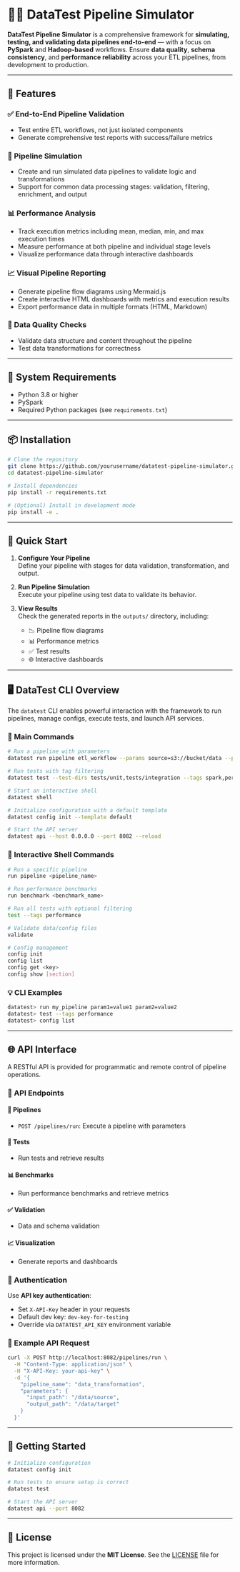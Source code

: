 
# 🕵️‍♂️ DataTest Pipeline Simulator

**DataTest Pipeline Simulator** is a comprehensive framework for **simulating, testing, and validating data pipelines end-to-end** — with a focus on **PySpark** and **Hadoop-based** workflows. Ensure **data quality**, **schema consistency**, and **performance reliability** across your ETL pipelines, from development to production.

---

## 🚀 Features

### ✅ End-to-End Pipeline Validation
- Test entire ETL workflows, not just isolated components
- Generate comprehensive test reports with success/failure metrics

### 🧪 Pipeline Simulation
- Create and run simulated data pipelines to validate logic and transformations
- Support for common data processing stages: validation, filtering, enrichment, and output

### 📊 Performance Analysis
- Track execution metrics including mean, median, min, and max execution times
- Measure performance at both pipeline and individual stage levels
- Visualize performance data through interactive dashboards

### 📈 Visual Pipeline Reporting
- Generate pipeline flow diagrams using Mermaid.js
- Create interactive HTML dashboards with metrics and execution results
- Export performance data in multiple formats (HTML, Markdown)

### 🧬 Data Quality Checks
- Validate data structure and content throughout the pipeline
- Test data transformations for correctness

---

## 🔧 System Requirements

- Python 3.8 or higher
- PySpark
- Required Python packages (see `requirements.txt`)

---

## 📦 Installation

```bash
# Clone the repository
git clone https://github.com/yourusername/datatest-pipeline-simulator.git
cd datatest-pipeline-simulator

# Install dependencies
pip install -r requirements.txt

# (Optional) Install in development mode
pip install -e .
```

---

## 🚀 Quick Start

1. **Configure Your Pipeline**  
   Define your pipeline with stages for data validation, transformation, and output.

2. **Run Pipeline Simulation**  
   Execute your pipeline using test data to validate its behavior.

3. **View Results**  
   Check the generated reports in the `outputs/` directory, including:
   - 📉 Pipeline flow diagrams
   - 📊 Performance metrics
   - ✅ Test results
   - 🌐 Interactive dashboards

---

## 🖥️ DataTest CLI Overview

The `datatest` CLI enables powerful interaction with the framework to run pipelines, manage configs, execute tests, and launch API services.

### 🔧 Main Commands

```bash
# Run a pipeline with parameters
datatest run pipeline etl_workflow --params source=s3://bucket/data --params target=hdfs://cluster/output

# Run tests with tag filtering
datatest test --test-dirs tests/unit,tests/integration --tags spark,performance

# Start an interactive shell
datatest shell

# Initialize configuration with a default template
datatest config init --template default

# Start the API server
datatest api --host 0.0.0.0 --port 8082 --reload
```

### 🐚 Interactive Shell Commands

```bash
# Run a specific pipeline
run pipeline <pipeline_name>

# Run performance benchmarks
run benchmark <benchmark_name>

# Run all tests with optional filtering
test --tags performance

# Validate data/config files
validate

# Config management
config init
config list
config get <key>
config show [section]
```

### 💡 CLI Examples

```bash
datatest> run my_pipeline param1=value1 param2=value2
datatest> test --tags performance
datatest> config list
```

---

## 🌐 API Interface

A RESTful API is provided for programmatic and remote control of pipeline operations.

### 🔌 API Endpoints

#### 📁 Pipelines
- `POST /pipelines/run`: Execute a pipeline with parameters

#### 🧪 Tests
- Run tests and retrieve results

#### 📊 Benchmarks
- Run performance benchmarks and retrieve metrics

#### ✅ Validation
- Data and schema validation

#### 📈 Visualization
- Generate reports and dashboards

### 🔐 Authentication

Use **API key authentication**:
- Set `X-API-Key` header in your requests
- Default dev key: `dev-key-for-testing`
- Override via `DATATEST_API_KEY` environment variable

### 🧾 Example API Request

```bash
curl -X POST http://localhost:8082/pipelines/run \
  -H "Content-Type: application/json" \
  -H "X-API-Key: your-api-key" \
  -d '{
    "pipeline_name": "data_transformation",
    "parameters": {
      "input_path": "/data/source",
      "output_path": "/data/target"
    }
  }'
```

---

## 🧪 Getting Started

```bash
# Initialize configuration
datatest config init

# Run tests to ensure setup is correct
datatest test

# Start the API server
datatest api --port 8082
```


---

## 📜 License

This project is licensed under the **MIT License**. See the [LICENSE](LICENSE) file for more information.


